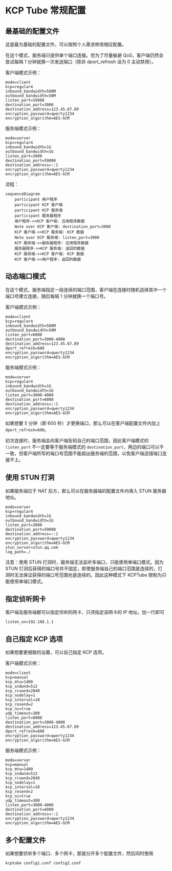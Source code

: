 # KCP Tube 常规配置

## 最基础的配置文件
这是最为基础的配置文件，可以按照个人需求修改相应配置。

在这个模式，服务端只提供单个端口连接。但为了尽量躲避 QoS，客户端仍然会尝试每隔 1 分钟就换一次发送端口（除非 dport_refresh 设为 0 主动禁用）。

客户端模式示例：
```
mode=client
kcp=regular4
inbound_bandwidth=500M
outbound_bandwidth=50M
listen_port=59000
destination_port=3000
destination_address=123.45.67.89
encryption_password=qwerty1234
encryption_algorithm=AES-GCM
```

服务端模式示例：
```
mode=server
kcp=regular4
inbound_bandwidth=1G
outbound_bandwidth=1G
listen_port=3000
destination_port=59000
destination_address=::1
encryption_password=qwerty1234
encryption_algorithm=AES-GCM
```

流程：
```mermaid
sequenceDiagram
    participant 用户程序
    participant KCP 客户端
    participant KCP 服务端
    participant 服务器程序
    用户程序->>KCP 客户端: 应用程序数据
    Note over KCP 客户端: destination_port=3000
    KCP 客户端->>KCP 服务端: KCP 数据
    Note over KCP 服务端: listen_port=3000
    KCP 服务端->>服务器程序: 应用程序数据
    服务器程序->>KCP 服务端: 返回的数据
    KCP 服务端->>KCP 客户端: KCP 数据
    KCP 客户端->>用户程序: 返回的数据
```
## 动态端口模式

在这个模式，服务端指定一段连续的端口范围，客户端在连接时随机选择其中一个端口号建立连接，随后每隔 1 分钟就换一个端口号。

客户端模式示例：
```
mode=client
kcp=regular4
inbound_bandwidth=500M
outbound_bandwidth=50M
listen_port=6000
destination_port=3000-4000
destination_address=123.45.67.89
dport_refresh=600
encryption_password=qwerty1234
encryption_algorithm=AES-GCM
```

服务端模式示例：
```
mode=server
kcp=regular4
inbound_bandwidth=1G
outbound_bandwidth=1G
listen_port=3000-4000
destination_port=6000
destination_address=::1
encryption_password=qwerty1234
encryption_algorithm=AES-GCM
```

如果想要 5 分钟（即 600 秒）才更换端口，那么可以在客户端配置文件内加上 `dport_refresh=600`。

初次连接时，服务端会向客户端告知自己的端口范围，因此客户端模式的 `listen_port` 不一定要等于服务端模式的 `destination_port`，两边的端口可以不一致，但客户端所写的端口号范围不能超出服务端的范围，以免客户端选错端口连接不上。

## 使用 STUN 打洞

如果服务端位于 NAT 后方，那么可以在服务器端的配置文件内填入 STUN 服务器地址。

```
mode=server
kcp=regular4
inbound_bandwidth=1G
outbound_bandwidth=1G
listen_port=3000
destination_port=59000
destination_address=::1
encryption_password=qwerty1234
encryption_algorithm=AES-GCM
stun_server=stun.qq.com
log_path=./
```

注意：使用 STUN 打洞时，服务端无法监听多端口，只能使用单端口模式。因为 STUN 打洞后获得的端口号并不固定，即使服务端自己的端口范围是连续的，打洞时无法保证获得的端口号范围也是连续的。因此这种模式下 KCPTube 限制为只能使用单端口模式。

## 指定侦听网卡

客户端及服务端都可以指定侦听的网卡，只须指定该网卡的 IP 地址。加一行即可

```
listen_on=192.168.1.1
```

## 自己指定 KCP 选项

如果想要更细致的设置，可以自己指定 KCP 选项。

客户端模式示例：
```
mode=client
kcp=manual
kcp_mtu=1400
kcp_sndwnd=512
kcp_rcvwnd=2048
kcp_nodelay=1
kcp_interval=10
kcp_resend=2
kcp_nc=true
udp_timeout=300
listen_port=6000
destination_port=3000-4000
destination_address=123.45.67.89
dport_refresh=600
encryption_password=qwerty1234
encryption_algorithm=AES-GCM
```

服务端模式示例：
```
mode=server
kcp=manual
kcp_mtu=1400
kcp_sndwnd=512
kcp_rcvwnd=2048
kcp_nodelay=1
kcp_interval=10
kcp_resend=2
kcp_nc=true
udp_timeout=300
listen_port=3000-4000
destination_port=6000
destination_address=::1
encryption_password=qwerty1234
encryption_algorithm=AES-GCM
```

## 多个配置文件

如果想要侦听多个端口、多个网卡，那就分开多个配置文件，然后同时使用

```
kcptube config1.conf config2.conf
```